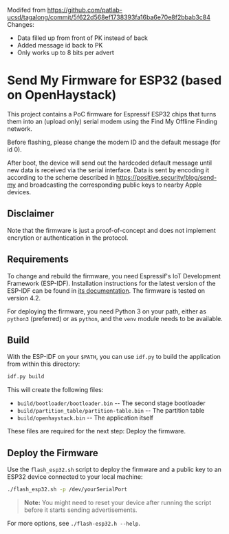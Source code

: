 Modifed from https://github.com/patlab-ucsd/tagalong/commit/5f622d568ef1738393fa16ba6e70e8f2bbab3c84
Changes:
* Data filled up from front of PK instead of back
* Added message id back to PK
* Only works up to 8 bits per advert


# Send My Firmware for ESP32 (based on OpenHaystack)

This project contains a PoC firmware for Espressif ESP32 chips that turns them into an (upload only) serial modem using the Find My Offline Finding network.

Before flashing, please change the modem ID and the default message (for id 0).

After boot, the device will send out the hardcoded default message until new data is received via the serial interface.
Data is sent by encoding it according to the scheme described in https://positive.security/blog/send-my and broadcasting the corresponding public keys to nearby Apple devices.

## Disclaimer

Note that the firmware is just a proof-of-concept and does not implement encrytion or authentication in the protocol. 

## Requirements

To change and rebuild the firmware, you need Espressif's IoT Development Framework (ESP-IDF).
Installation instructions for the latest version of the ESP-IDF can be found in [its documentation](https://docs.espressif.com/projects/esp-idf/en/latest/esp32/get-started/).
The firmware is tested on version 4.2.

For deploying the firmware, you need Python 3 on your path, either as `python3` (preferred) or as `python`, and the `venv` module needs to be available.

## Build

With the ESP-IDF on your `$PATH`, you can use `idf.py` to build the application from within this directory:

```bash
idf.py build
```

This will create the following files:

- `build/bootloader/bootloader.bin` -- The second stage bootloader
- `build/partition_table/partition-table.bin` -- The partition table
- `build/openhaystack.bin` -- The application itself

These files are required for the next step: Deploy the firmware.

## Deploy the Firmware

Use the `flash_esp32.sh` script to deploy the firmware and a public key to an ESP32 device connected to your local machine:

```bash
./flash_esp32.sh -p /dev/yourSerialPort
```

> **Note:** You might need to reset your device after running the script before it starts sending advertisements.

For more options, see `./flash-esp32.h --help`.

